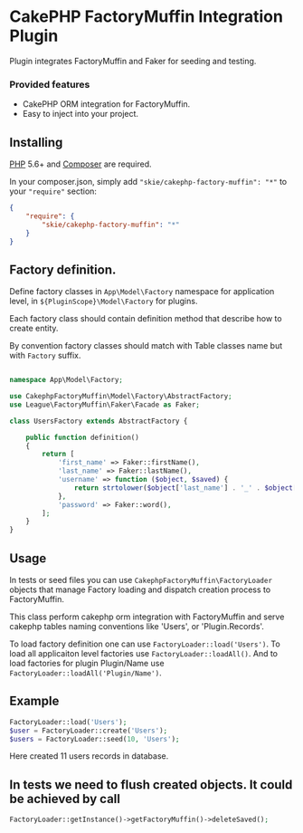 # CakePHP FactoryMuffin Integration Plugin

Plugin integrates FactoryMuffin and Faker for seeding and testing.


### Provided features
- CakePHP ORM integration for FactoryMuffin.
- Easy to inject into your project.

## Installing

[PHP](https://php.net) 5.6+ and [Composer](https://getcomposer.org) are required.

In your composer.json, simply add `"skie/cakephp-factory-muffin": "*"` to your `"require"` section:
```json
{
    "require": {
        "skie/cakephp-factory-muffin": "*"
    }
}
```

## Factory definition.

Define factory classes in `App\Model\Factory` namespace for application level, in `${PluginScope}\Model\Factory` for plugins.

Each factory class should contain definition method that describe how to create entity.

By convention factory classes should match with Table classes name but with `Factory` suffix.

```php

namespace App\Model\Factory;

use CakephpFactoryMuffin\Model\Factory\AbstractFactory;
use League\FactoryMuffin\Faker\Facade as Faker;

class UsersFactory extends AbstractFactory {

    public function definition()
    {
        return [
            'first_name' => Faker::firstName(),
            'last_name' => Faker::lastName(),
            'username' => function ($object, $saved) {
                return strtolower($object['last_name'] . '_' . $object['first_name']);
            },
            'password' => Faker::word(),
        ];
    }
}
```

## Usage

In tests or seed files you can use `CakephpFactoryMuffin\FactoryLoader` objects that manage Factory loading and 
dispatch creation process to FactoryMuffin.

This class perform cakephp orm integration with FactoryMuffin and serve cakephp tables naming conventions like 'Users', or 'Plugin.Records'.

To load factory definition one can use ```FactoryLoader::load('Users')```.
To load all applicaiton level factories use ```FactoryLoader::loadAll()```.
And to load factories for plugin Plugin/Name use ```FactoryLoader::loadAll('Plugin/Name')```.

## Example

```php
FactoryLoader::load('Users');
$user = FactoryLoader::create('Users');
$users = FactoryLoader::seed(10, 'Users');
```

Here created 11 users records in database.

## In tests we need to flush created objects. It could be achieved by call

```php
FactoryLoader::getInstance()->getFactoryMuffin()->deleteSaved();
```
